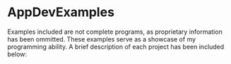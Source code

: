 # AppDevExamples

Examples included are not complete programs, as proprietary information has been ommitted. These examples serve as a showcase of my programming ability. A brief description of each project has been included below:
